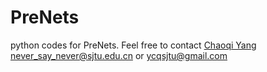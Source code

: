 # PreNets
python codes for PreNets.
Feel free to contact <a href="http://chaoqiyang.com">Chaoqi Yang</a> never_say_never@sjtu.edu.cn or ycqsjtu@gmail.com
